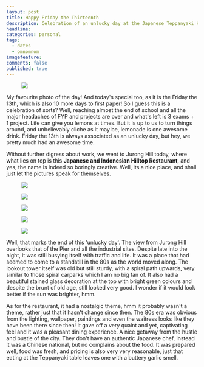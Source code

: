 ```yaml
---
layout: post
title: Happy Friday the Thirteenth
description: Celebration of an unlucky day at the Japanese Teppanyaki Hilltop Restaurant
headline:
categories: personal
tags:
  - dates
  - omnomnom
imagefeature:
comments: false
published: true
---
```


<figure>
<a href="http://2.bp.blogspot.com/_m5e8Pqc8k3c/Rh-d-HtU_pI/AAAAAAAABBs/FBdAiQMsp8U/s1600/DSCF1118.jpg"><img src="http://2.bp.blogspot.com/_m5e8Pqc8k3c/Rh-d-HtU_pI/AAAAAAAABBs/FBdAiQMsp8U/s800/DSCF1118.jpg"></a>
</figure>

My favourite photo of the day! And today's special too, as it is the Friday the 13th, which is also 10 more days to first paper! So I guess this is a celebration of sorts? Well, reaching almost the end of school and all the major headaches of FYP and projects are over and what's left is 3 exams + 1 project. Life can give you lemons at times. But it is up to us to turn things around, and unbelievably cliche as it may be, lemonade is one awesome drink. Friday the 13th is always associated as an unlucky day, but hey, we pretty much had an awesome time.

Without further digress about work, we went to Jurong Hill today, where what lies on top is this **Japanese and Indonesian Hilltop Restaurant**, and yes, the name is indeed so boringly creative. Well, its a nice place, and shall just let the pictures speak for themselves.

<figure>
<a href="http://1.bp.blogspot.com/_m5e8Pqc8k3c/RiAKDntU_qI/AAAAAAAABB0/zit9qGYTOj8/s1600/Cover.jpg"><img src="http://1.bp.blogspot.com/_m5e8Pqc8k3c/RiAKDntU_qI/AAAAAAAABB0/zit9qGYTOj8/s800/Cover.jpg"></a>
</figure>
<figure>
<a href="http://4.bp.blogspot.com/_m5e8Pqc8k3c/RiAKnXtU_vI/AAAAAAAABCc/OHUjaT2y9wI/s1600/pg1.jpg"><img src="http://4.bp.blogspot.com/_m5e8Pqc8k3c/RiAKnXtU_vI/AAAAAAAABCc/OHUjaT2y9wI/s800/pg1.jpg"/></a>
</figure>
<figure>
<a href="http://2.bp.blogspot.com/_m5e8Pqc8k3c/RiAKP3tU_sI/AAAAAAAABCE/f_TDdYo6xI8/s1600/pg2.jpg"><img src="http://2.bp.blogspot.com/_m5e8Pqc8k3c/RiAKP3tU_sI/AAAAAAAABCE/f_TDdYo6xI8/s800/pg2.jpg"/></a>
</figure>
<figure>
<a href="http://3.bp.blogspot.com/_m5e8Pqc8k3c/RiAKYHtU_uI/AAAAAAAABCU/Rm-2JT5cGQo/s1600/pg3.jpg"><img src="http://3.bp.blogspot.com/_m5e8Pqc8k3c/RiAKYHtU_uI/AAAAAAAABCU/Rm-2JT5cGQo/s800/pg3.jpg" /></a>
</figure>
<figure>
<a href="http://2.bp.blogspot.com/_m5e8Pqc8k3c/RiAKU3tU_tI/AAAAAAAABCM/p2wqM1p4qdM/s1600/pg4.jpg"><img src="http://2.bp.blogspot.com/_m5e8Pqc8k3c/RiAKU3tU_tI/AAAAAAAABCM/p2wqM1p4qdM/s400/pg8.jpg"/></a>
</figure>

Well, that marks the end of this 'unlucky day'. The view from Jurong Hill overlooks that of the Pier and all the industrial sites. Despite late into the night, it was still busying itself with traffic and life. It was a place that had seemed to come to a standstill in the 80s as the world moved along. The lookout tower itself was old but still sturdy, with a spiral path upwards, very similar to those spiral carparks which I am no big fan of. It also had a beautiful stained glass decoration at the top with bright green colours and despite the brunt of old age, still looked very good. I wonder if it would look better if the sun was brighter, hmm.

As for the restaurant, it had a nostalgic theme, hmm it probably wasn't a theme, rather just that it hasn't change since then. The 80s era was obvious from the lighting, wallpaper, paintings and even the waitress looks like they have been there since then! It gave off a very quaint and yet, captivating feel and it was a pleasant dining experience. A nice getaway from the hustle and bustle of the city. They don't have an authentic Japanese chef, instead it was a Chinese national, but no complains about the food. It was prepared well, food was fresh, and pricing is also very very reasonable, just that eating at the Teppanyaki table leaves one with a buttery garlic smell.
